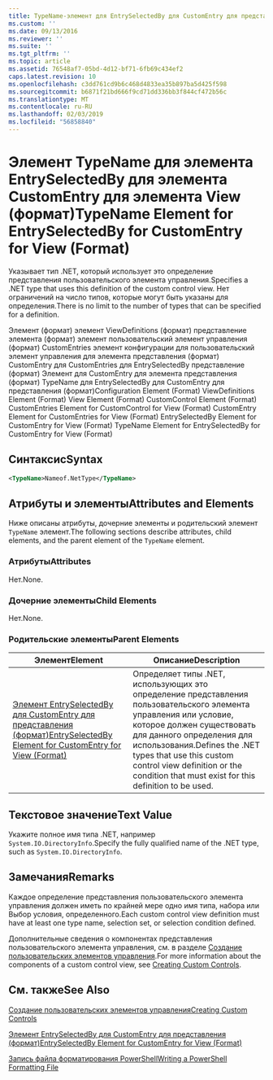 ```yaml
---
title: TypeName-элемент для EntrySelectedBy для CustomEntry для представления (формат) | Документация Майкрософт
ms.custom: ''
ms.date: 09/13/2016
ms.reviewer: ''
ms.suite: ''
ms.tgt_pltfrm: ''
ms.topic: article
ms.assetid: 76548af7-05bd-4d12-bf71-6fb69c434ef2
caps.latest.revision: 10
ms.openlocfilehash: c3dd761cd9b6c468d4833ea35b897ba5d425f598
ms.sourcegitcommit: b6871f21bd666f9cd71dd336bb3f844cf472b56c
ms.translationtype: MT
ms.contentlocale: ru-RU
ms.lasthandoff: 02/03/2019
ms.locfileid: "56858840"
---
```

# <a name="typename-element-for-entryselectedby-for-customentry-for-view-format"></a><span data-ttu-id="33412-102">Элемент TypeName для элемента EntrySelectedBy для элемента CustomEntry для элемента View (формат)</span><span class="sxs-lookup"><span data-stu-id="33412-102">TypeName Element for EntrySelectedBy for CustomEntry for View (Format)</span></span>

<span data-ttu-id="33412-103">Указывает тип .NET, который использует это определение представления пользовательского элемента управления.</span><span class="sxs-lookup"><span data-stu-id="33412-103">Specifies a .NET type that uses this definition of the custom control view.</span></span> <span data-ttu-id="33412-104">Нет ограничений на число типов, которые могут быть указаны для определения.</span><span class="sxs-lookup"><span data-stu-id="33412-104">There is no limit to the number of types that can be specified for a definition.</span></span>

<span data-ttu-id="33412-105">Элемент (формат) элемент ViewDefinitions (формат) представление элемента (формат) элемент пользовательский элемент управления (формат) CustomEntries элемент конфигурации для пользовательский элемент управления для элемента представления (формат) CustomEntry для CustomEntries для EntrySelectedBy представление (формат) Элемент для CustomEntry для элемента представления (формат) TypeName для EntrySelectedBy для CustomEntry для представления (формат)</span><span class="sxs-lookup"><span data-stu-id="33412-105">Configuration Element (Format) ViewDefinitions Element (Format) View Element (Format) CustomControl Element (Format) CustomEntries Element for CustomControl for View (Format) CustomEntry Element for CustomEntries for View (Format) EntrySelectedBy Element for CustomEntry for View (Format) TypeName Element for EntrySelectedBy for CustomEntry for View (Format)</span></span>

## <a name="syntax"></a><span data-ttu-id="33412-106">Синтаксис</span><span class="sxs-lookup"><span data-stu-id="33412-106">Syntax</span></span>

```xml
<TypeName>Nameof.NetType</TypeName>
```

## <a name="attributes-and-elements"></a><span data-ttu-id="33412-107">Атрибуты и элементы</span><span class="sxs-lookup"><span data-stu-id="33412-107">Attributes and Elements</span></span>

<span data-ttu-id="33412-108">Ниже описаны атрибуты, дочерние элементы и родительский элемент `TypeName` элемент.</span><span class="sxs-lookup"><span data-stu-id="33412-108">The following sections describe attributes, child elements, and the parent element of the `TypeName` element.</span></span>

### <a name="attributes"></a><span data-ttu-id="33412-109">Атрибуты</span><span class="sxs-lookup"><span data-stu-id="33412-109">Attributes</span></span>

<span data-ttu-id="33412-110">Нет.</span><span class="sxs-lookup"><span data-stu-id="33412-110">None.</span></span>

### <a name="child-elements"></a><span data-ttu-id="33412-111">Дочерние элементы</span><span class="sxs-lookup"><span data-stu-id="33412-111">Child Elements</span></span>

<span data-ttu-id="33412-112">Нет.</span><span class="sxs-lookup"><span data-stu-id="33412-112">None.</span></span>

### <a name="parent-elements"></a><span data-ttu-id="33412-113">Родительские элементы</span><span class="sxs-lookup"><span data-stu-id="33412-113">Parent Elements</span></span>

|<span data-ttu-id="33412-114">Элемент</span><span class="sxs-lookup"><span data-stu-id="33412-114">Element</span></span>|<span data-ttu-id="33412-115">Описание</span><span class="sxs-lookup"><span data-stu-id="33412-115">Description</span></span>|
|-------------|-----------------|
|[<span data-ttu-id="33412-116">Элемент EntrySelectedBy для CustomEntry для представления (формат)</span><span class="sxs-lookup"><span data-stu-id="33412-116">EntrySelectedBy Element for CustomEntry for View (Format)</span></span>](./entryselectedby-element-for-customentry-for-customcontrol-for-view-format.md)|<span data-ttu-id="33412-117">Определяет типы .NET, использующих это определение представления пользовательского элемента управления или условие, которое должен существовать для данного определения для использования.</span><span class="sxs-lookup"><span data-stu-id="33412-117">Defines the .NET types that use this custom control view definition or the condition that must exist for this definition to be used.</span></span>|

## <a name="text-value"></a><span data-ttu-id="33412-118">Текстовое значение</span><span class="sxs-lookup"><span data-stu-id="33412-118">Text Value</span></span>

<span data-ttu-id="33412-119">Укажите полное имя типа .NET, например `System.IO.DirectoryInfo`.</span><span class="sxs-lookup"><span data-stu-id="33412-119">Specify the fully qualified name of the .NET type, such as `System.IO.DirectoryInfo`.</span></span>

## <a name="remarks"></a><span data-ttu-id="33412-120">Замечания</span><span class="sxs-lookup"><span data-stu-id="33412-120">Remarks</span></span>

<span data-ttu-id="33412-121">Каждое определение представления пользовательского элемента управления должен иметь по крайней мере одно имя типа, набора или Выбор условия, определенного.</span><span class="sxs-lookup"><span data-stu-id="33412-121">Each custom control view definition must have at least one type name, selection set, or selection condition defined.</span></span>

<span data-ttu-id="33412-122">Дополнительные сведения о компонентах представления пользовательского элемента управления, см. в разделе [Создание пользовательских элементов управления](./creating-custom-controls.md).</span><span class="sxs-lookup"><span data-stu-id="33412-122">For more information about the components of a custom control view, see [Creating Custom Controls](./creating-custom-controls.md).</span></span>

## <a name="see-also"></a><span data-ttu-id="33412-123">См. также</span><span class="sxs-lookup"><span data-stu-id="33412-123">See Also</span></span>

[<span data-ttu-id="33412-124">Создание пользовательских элементов управления</span><span class="sxs-lookup"><span data-stu-id="33412-124">Creating Custom Controls</span></span>](./creating-custom-controls.md)

[<span data-ttu-id="33412-125">Элемент EntrySelectedBy для CustomEntry для представления (формат)</span><span class="sxs-lookup"><span data-stu-id="33412-125">EntrySelectedBy Element for CustomEntry for View (Format)</span></span>](./entryselectedby-element-for-customentry-for-customcontrol-for-view-format.md)

[<span data-ttu-id="33412-126">Запись файла форматирования PowerShell</span><span class="sxs-lookup"><span data-stu-id="33412-126">Writing a PowerShell Formatting File</span></span>](./writing-a-powershell-formatting-file.md)
